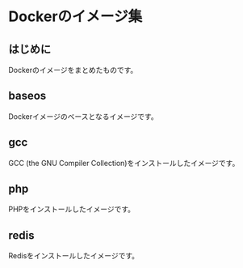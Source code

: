 # Dockerのイメージ集

## はじめに

Dockerのイメージをまとめたものです。

## baseos

Dockerイメージのベースとなるイメージです。

## gcc

GCC (the GNU Compiler Collection)をインストールしたイメージです。

## php

PHPをインストールしたイメージです。

## redis

Redisをインストールしたイメージです。
